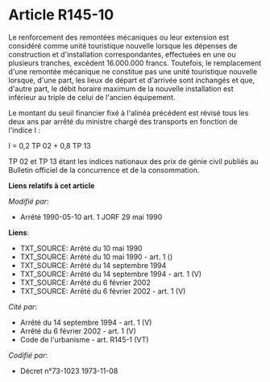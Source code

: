 # Article R145-10

Le renforcement des remontées mécaniques ou leur extension est considéré comme unité touristique nouvelle lorsque les
dépenses de construction et d'installation correspondantes, effectuées en une ou plusieurs tranches, excèdent 16.000.000
francs. Toutefois, le remplacement d'une remontée mécanique ne constitue pas une unité touristique nouvelle lorsque, d'une
part, les lieux de départ et d'arrivée sont inchangés et que, d'autre part, le débit horaire maximum de la nouvelle
installation est inférieur au triple de celui de l'ancien équipement.

Le montant du seuil financier fixé à l'alinéa précédent est révisé tous les deux ans par arrêté du ministre chargé des
transports en fonction de l'indice I :

I = 0,2 TP 02 + 0,8 TP 13

TP 02 et TP 13 étant les indices nationaux des prix de génie civil publiés au Bulletin officiel de la concurrence et de la
consommation.

**Liens relatifs à cet article**

_Modifié par_:

  - Arrêté 1990-05-10 art. 1 JORF 29 mai 1990

**Liens**:

  - TXT_SOURCE: Arrêté du 10 mai 1990
  - TXT_SOURCE: Arrêté du 10 mai 1990 - art. 1 ()
  - TXT_SOURCE: Arrêté du 14 septembre 1994
  - TXT_SOURCE: Arrêté du 14 septembre 1994 - art. 1 (V)
  - TXT_SOURCE: Arrêté du 6 février 2002
  - TXT_SOURCE: Arrêté du 6 février 2002 - art. 1 (V)

_Cité par_:

  - Arrêté du 14 septembre 1994 - art. 1 (V)
  - Arrêté du 6 février 2002 - art. 1 (V)
  - Code de l'urbanisme - art. R145-1 (VT)

_Codifié par_:

  - Décret n°73-1023 1973-11-08
